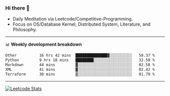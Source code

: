 ### Hi there 👋
* Daily Meditation via Leetcode/Competitive-Programming.
* Focus on OS/Database Kernel, Distributed System, Literature, and Philosophy.

-------

📊 **Weekly development breakdown**
<!--START_SECTION:waka-->

```txt
Other          16 hrs 42 mins  ██████████████▓░░░░░░░░░░   58.37 %
Python         9 hrs 18 mins   ████████░░░░░░░░░░░░░░░░░   32.50 %
Markdown       44 mins         ▓░░░░░░░░░░░░░░░░░░░░░░░░   02.58 %
XML            41 mins         ▓░░░░░░░░░░░░░░░░░░░░░░░░   02.42 %
Terraform      30 mins         ▒░░░░░░░░░░░░░░░░░░░░░░░░   01.79 %
```

<!--END_SECTION:waka-->

-------

[![Leetcode Stats](https://leetcard.jacoblin.cool/hzhang413?font=Fira+Mono)](https://leetcode.com/fxrc)
<!-- ![image](./cyberpunk-ghost-in-the-shell.gif)
![image](./gis-archive.png) -->
